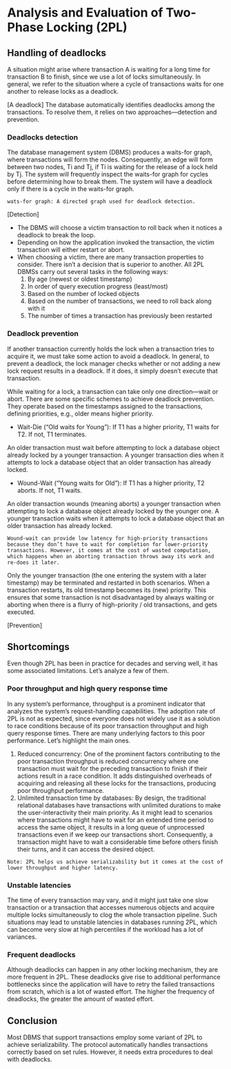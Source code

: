 # Analysis and Evaluation of Two-Phase Locking (2PL)
## Handling of deadlocks
A situation might arise where transaction A is waiting for a long time for transaction B to finish, since we use a lot of locks simultaneously. In general, we refer to the situation where a cycle of transactions waits for one another to release locks as a deadlock.

[A deadlock]
The database automatically identifies deadlocks among the transactions. To resolve them, it relies on two approaches—detection and prevention.

### Deadlocks detection
The database management system (DBMS) produces a waits-for graph, where transactions will form the nodes. Consequently, an edge will form between two nodes, Ti and Tj, if Ti is waiting for the release of a lock held by Tj. The system will frequently inspect the waits-for graph for cycles before determining how to break them. The system will have a deadlock only if there is a cycle in the waits-for graph.
```
wats-for graph: A directed graph used for deadlock detection.
```
[Detection]

- The DBMS will choose a victim transaction to roll back when it notices a deadlock to break the loop.
- Depending on how the application invoked the transaction, the victim transaction will either restart or abort.
- When choosing a victim, there are many transaction properties to consider. There isn’t a decision that is superior to another. All 2PL DBMSs carry out several tasks in the following ways:
    1. By age (newest or oldest timestamp)
    2. In order of query execution progress (least/most)
    3. Based on the number of locked objects
    4. Based on the number of transactions, we need to roll back along with it
    5. The number of times a transaction has previously been restarted

### Deadlock prevention
If another transaction currently holds the lock when a transaction tries to acquire it, we must take some action to avoid a deadlock. In general, to prevent a deadlock, the lock manager checks whether or not adding a new lock request results in a deadlock. If it does, it simply doesn’t execute that transaction.

While waiting for a lock, a transaction can take only one direction—wait or abort. There are some specific schemes to achieve deadlock prevention. They operate based on the timestamps assigned to the transactions, defining priorities, e.g., older means higher priority.

- Wait-Die (“Old waits for Young”): If T1 has a higher priority, T1 waits for T2. If not, T1 terminates.

An older transaction must wait before attempting to lock a database object already locked by a younger transaction. A younger transaction dies when it attempts to lock a database object that an older transaction has already locked.

- Wound-Wait (“Young waits for Old”): If T1 has a higher priority, T2 aborts. If not, T1 waits.

An older transaction wounds (meaning aborts) a younger transaction when attempting to lock a database object already locked by the younger one. A younger transaction waits when it attempts to lock a database object that an older transaction has already locked.
```
Wound-wait can provide low latency for high-priority transactions because they don’t have to wait for completion for lower-priority transactions. However, it comes at the cost of wasted computation, which happens when an aborting transaction throws away its work and re-does it later.
```
Only the younger transaction (the one entering the system with a later timestamp) may be terminated and restarted in both scenarios. When a transaction restarts, its old timestamp becomes its (new) priority. This ensures that some transaction is not disadvantaged by always waiting or aborting when there is a flurry of high-priority / old transactions, and gets executed.

[Prevention]

## Shortcomings
Even though 2PL has been in practice for decades and serving well, it has some associated limitations. Let’s analyze a few of them.

### Poor throughput and high query response time
In any system’s performance, throughput is a prominent indicator that analyzes the system’s request-handling capabilities. The adoption rate of 2PL is not as expected, since everyone does not widely use it as a solution to race conditions because of its poor transaction throughput and high query response times. There are many underlying factors to this poor performance. Let’s highlight the main ones.

1. Reduced concurrency: One of the prominent factors contributing to the poor transaction throughput is reduced concurrency where one transaction must wait for the preceding transaction to finish if their actions result in a race condition. It adds distinguished overheads of acquiring and releasing all these locks for the transactions, producing poor throughput performance.
2. Unlimited transaction time by databases: By design, the traditional relational databases have transactions with unlimited durations to make the user-interactivity their main priority. As it might lead to scenarios where transactions might have to wait for an extended time period to access the same object, it results in a long queue of unprocessed transactions even if we keep our transactions short. Consequently, a transaction might have to wait a considerable time before others finish their turns, and it can access the desired object.

```
Note: 2PL helps us achieve serializability but it comes at the cost of lower throughput and higher latency.
```

### Unstable latencies
The time of every transaction may vary, and it might just take one slow transaction or a transaction that accesses numerous objects and acquire multiple locks simultaneously to clog the whole transaction pipeline. Such situations may lead to unstable latencies in databases running 2PL, which can become very slow at high percentiles if the workload has a lot of variances.

### Frequent deadlocks
Although deadlocks can happen in any other locking mechanism, they are more frequent in 2PL. These deadlocks give rise to additional performance bottlenecks since the application will have to retry the failed transactions from scratch, which is a lot of wasted effort. The higher the frequency of deadlocks, the greater the amount of wasted effort.

## Conclusion
Most DBMS that support transactions employ some variant of 2PL to achieve serializability. The protocol automatically handles transactions correctly based on set rules. However, it needs extra procedures to deal with deadlocks.
